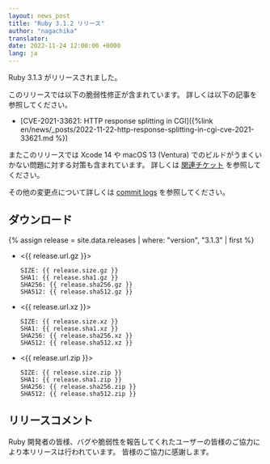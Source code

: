 ```yaml
---
layout: news_post
title: "Ruby 3.1.2 リリース"
author: "nagachika"
translator:
date: 2022-11-24 12:00:00 +0000
lang: ja
---
```


Ruby 3.1.3 がリリースされました。

このリリースでは以下の脆弱性修正が含まれています。
詳しくは以下の記事を参照してください。

* [CVE-2021-33621: HTTP response splitting in CGI]({%link en/news/_posts/2022-11-22-http-response-splitting-in-cgi-cve-2021-33621.md %})

またこのリリースでは Xcode 14 や macOS 13 (Ventura) でのビルドがうまくいかない問題に対する対策も含まれています。
詳しくは [関連チケット](https://bugs.ruby-lang.org/issues/18912) を参照してください。

その他の変更点について詳しくは [commit logs](https://github.com/ruby/ruby/compare/v3_1_2...v3_1_3) を参照してください。

## ダウンロード

{% assign release = site.data.releases | where: "version", "3.1.3" | first %}

* <{{ release.url.gz }}>

      SIZE: {{ release.size.gz }}
      SHA1: {{ release.sha1.gz }}
      SHA256: {{ release.sha256.gz }}
      SHA512: {{ release.sha512.gz }}

* <{{ release.url.xz }}>

      SIZE: {{ release.size.xz }}
      SHA1: {{ release.sha1.xz }}
      SHA256: {{ release.sha256.xz }}
      SHA512: {{ release.sha512.xz }}

* <{{ release.url.zip }}>

      SIZE: {{ release.size.zip }}
      SHA1: {{ release.sha1.zip }}
      SHA256: {{ release.sha256.zip }}
      SHA512: {{ release.sha512.zip }}

## リリースコメント

Ruby 開発者の皆様、バグや脆弱性を報告してくれたユーザーの皆様のご協力により本リリースは行われています。
皆様のご協力に感謝します。
